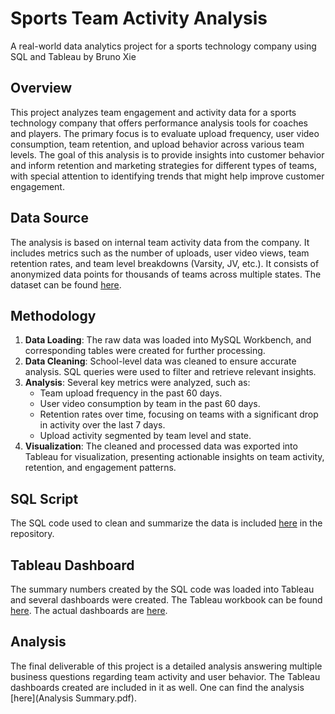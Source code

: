# Sports Team Activity Analysis
A real-world data analytics project for a sports technology company using SQL and Tableau by Bruno Xie

## Overview
This project analyzes team engagement and activity data for a sports technology company that offers performance analysis tools for coaches and players. The primary focus is to evaluate upload frequency, user video consumption, team retention, and upload behavior across various team levels. The goal of this analysis is to provide insights into customer behavior and inform retention and marketing strategies for different types of teams, with special attention to identifying trends that might help improve customer engagement.

## Data Source
The analysis is based on internal team activity data from the company. It includes metrics such as the number of uploads, user video views, team retention rates, and team level breakdowns (Varsity, JV, etc.). It consists of anonymized data points for thousands of teams across multiple states. The dataset can be found [here](Data/team_activity.csv).

## Methodology
1. **Data Loading**: The raw data was loaded into MySQL Workbench, and corresponding tables were created for further processing.
2. **Data Cleaning**: School-level data was cleaned to ensure accurate analysis. SQL queries were used to filter and retrieve relevant insights.
3. **Analysis**: Several key metrics were analyzed, such as:
   - Team upload frequency in the past 60 days.
   - User video consumption by team in the past 60 days.
   - Retention rates over time, focusing on teams with a significant drop in activity over the last 7 days.
   - Upload activity segmented by team level and state.
4. **Visualization**: The cleaned and processed data was exported into Tableau for visualization, presenting actionable insights on team activity, retention, and engagement patterns.

## SQL Script
The SQL code used to clean and summarize the data is included [here](Code.sql) in the repository. 

## Tableau Dashboard
The summary numbers created by the SQL code was loaded into Tableau and several dashboards were created. The Tableau workbook can be found [here](Dashboard.twb). The actual dashboards are [here](Dashboards).

## Analysis
The final deliverable of this project is a detailed analysis answering multiple business questions regarding team activity and user behavior. The Tableau dashboards created are included in it as well. One can find the analysis [here](Analysis Summary.pdf).
